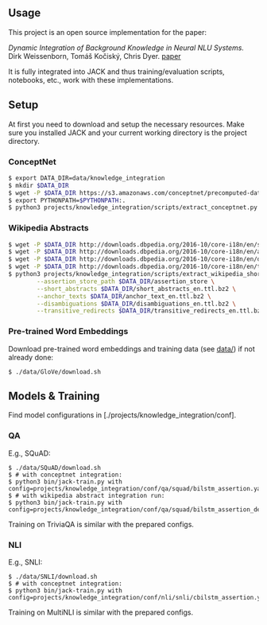## Usage

This project is an open source implementation for the paper:

*Dynamic Integration of Background Knowledge in Neural NLU Systems.* Dirk Weissenborn, Tomáš Kočiský, Chris Dyer.
[paper](https://arxiv.org/abs/1706.02596)

It is fully integrated into JACK and thus training/evaluation scripts, notebooks, etc., work with these implementations.

## Setup
At first you need to download and setup the necessary resources. Make sure you installed JACK and your 
current working directory is the project directory.

### ConceptNet

```bash
$ export DATA_DIR=data/knowledge_integration
$ mkdir $DATA_DIR
$ wget -P $DATA_DIR https://s3.amazonaws.com/conceptnet/precomputed-data/2016/assertions/conceptnet-assertions-5.5.0.csv.gz
$ export PYTHONPATH=$PYTHONPATH:.
$ python3 projects/knowledge_integration/scripts/extract_conceptnet.py $DATA_DIR/conceptnet-assertions-5.5.0.csv.gz $DATA_DIR/knowledge_store
```

### Wikipedia Abstracts

```bash
$ wget -P $DATA_DIR http://downloads.dbpedia.org/2016-10/core-i18n/en/short_abstracts_en.ttl.bz2
$ wget -P $DATA_DIR http://downloads.dbpedia.org/2016-10/core-i18n/en/anchor_text_en.ttl.bz2
$ wget -P $DATA_DIR http://downloads.dbpedia.org/2016-10/core-i18n/en/disambiguations_en.ttl.bz2
$ wget -P $DATA_DIR http://downloads.dbpedia.org/2016-10/core-i18n/en/transitive_redirects_en.ttl.bz2
$ python3 projects/knowledge_integration/scripts/extract_wikipedia_short_abstract.py \
        --assertion_store_path $DATA_DIR/assertion_store \
        --short_abstracts $DATA_DIR/short_abstracts_en.ttl.bz2 \
        --anchor_texts $DATA_DIR/anchor_text_en.ttl.bz2 \
        --disambiguations $DATA_DIR/disambiguations_en.ttl.bz2 \
        --transitive_redirects $DATA_DIR/transitive_redirects_en.ttl.bz2
```

### Pre-trained Word Embeddings

Download pre-trained word embeddings and training data (see [data/](/data/)) if not already done:

```
$ ./data/GloVe/download.sh
```


## Models & Training

Find model configurations in [./projects/knowledge_integration/conf].

### QA

E.g., SQuAD:
```
$ ./data/SQuAD/download.sh
$ # with conceptnet integration:
$ python3 bin/jack-train.py with config=projects/knowledge_integration/conf/qa/squad/bilstm_assertion.yaml
$ # with wikipedia abstract integration run:
$ python3 bin/jack-train.py with config=projects/knowledge_integration/conf/qa/squad/bilstm_assertion_definition.yaml
```
Training on TriviaQA is similar with the prepared configs.

### NLI

E.g., SNLI:
```
$ ./data/SNLI/download.sh
$ # with conceptnet integration:
$ python3 bin/jack-train.py with config=projects/knowledge_integration/conf/nli/snli/cbilstm_assertion.yaml
```

Training on MultiNLI is similar with the prepared configs.
